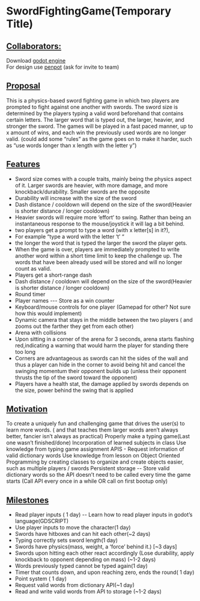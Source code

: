 # SwordFightingGame(Temporary Title)

## <ins>**Collaborators:**</ins>
Download [godot engine](https://godotengine.org/download/windows/)  
For design use [penpot](https://penpot.app/design/layout)  (ask for invite to team)




## <ins>Proposal</ins>
This is a physics-based sword fighting game in which two players are prompted to fight against one another with swords. The sword size is determined by the players typing a valid word beforehand that contains certain letters. The larger word that is typed out, the larger, heavier, and stronger the sword. The games will be played in a fast paced manner, up to x amount of wins, and each win the previously used words are no longer valid. (could add some “rules” as the game goes on to make it harder, such as “use words longer than x length with the letter y”)



## <ins>Features</ins>
* Sword size comes with a couple traits, mainly being the physics aspect of it. Larger swords are heavier, with more damage, and more knockback/durability. Smaller swords are the opposite
* Durability will increase with the size of the sword
* Dash distance / cooldown will depend on the size of the sword(Heavier is shorter distance / longer cooldown)
* Heavier swords will require more ‘effort’ to swing. Rather than being an instantaneous response to the mouse/joystick it will lag a bit behind.
* two players get a prompt to type a word (with x letter[s] in it?), 
* For example “type a word with the letter ‘t’ “
* the longer the word that is typed the larger the sword the player gets. 
* When the game is over, players are immediately prompted to write another word within a short time limit to keep the challenge up. The words that have been already used will be stored and will no longer count as valid.
* Players get a short-range dash
* Dash distance / cooldown will depend on the size of the sword(Heavier is shorter distance / longer cooldown)
* Round timer
* Player names  --- Store as a win counter
* Keyboard/mouse controls for one player (Gamepad for other? Not sure how this would implement)
* Dynamic camera that stays in the middle between the two players ( and zooms out the farther they get from each other)
* Arena with collisions
* Upon sitting in a corner of the arena for 3 seconds, arena starts flashing red,indicating a warning that would harm the player for standing there too long
* Corners are advantageous as swords can hit the sides of the wall and thus a player can hide in the corner to avoid being hit and cancel the swinging momentum their opponent builds up (unless their opponent thrusts the tip of the sword toward the opponent)
* Players have a health stat, the damage applied by swords depends on the size, power behind the swing that is applied


## <ins>Motivation</ins>
To create a uniquely fun and challenging game that drives the user(s) to learn more words. ( and that teaches them larger words aren’t always better, fancier isn’t always as practical) 
Properly make a typing game(Last one wasn’t finished/done)
Incorporation of learned subjects in class
Use knowledge from typing game assignment
APIS - Request information of valid dictionary words
Use knowledge from lesson on Object Oriented Programming by creating classes to organize and create objects easier, such as multiple players / swords
Persistent storage -- Store valid dictionary words so the API doesn’t need to be called every time the game starts (Call API every once in a while OR call on first bootup only)

## <ins>Milestones</ins>
* Read player inputs ( 1 day) -- Learn how to read player inputs in godot’s language(GDSCRIPT)
* Use player inputs to move the character(1 day)
* Swords have hitboxes and can hit each other(~2 days)
* Typing correctly sets sword length(1 day)
* Swords have physics(mass, weight, a ‘force’ behind it.) [~3 days]
* Swords upon hitting each other react accordingly (Lose durability, apply knockback to opponent depending on mass) (~1-2 days)
* Words previously typed cannot be typed again(1 day)
* Timer that counts down, and upon reaching zero, ends the round( 1 day)
* Point system ( 1 day)
* Request valid words from dictionary API(~1 day)
* Read and write valid words from API to storage (~1-2 days)





